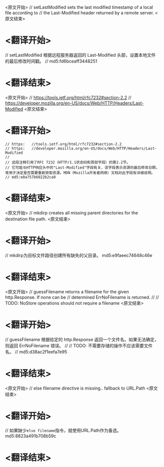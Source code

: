 
<原文开始>
// setLastModified sets the last modified timestamp of a local file according to
// the Last-Modified header returned by a remote server.
<原文结束>

# <翻译开始>
// setLastModified 根据远程服务器返回的 Last-Modified 头部，设置本地文件的最后修改时间戳。
// md5:fd6bceaff3448251
# <翻译结束>


<原文开始>
	// https://tools.ietf.org/html/rfc7232#section-2.2
	// https://developer.mozilla.org/en-US/docs/Web/HTTP/Headers/Last-Modified
<原文结束>

# <翻译开始>
	// https:	//tools.ietf.org/html/rfc7232#section-2.2
	// https:	//developer.mozilla.org/en-US/docs/Web/HTTP/Headers/Last-Modified
	// 
	// 这段注释引用了RFC 7232（HTTP/1.1状态码和首部字段）的第2.2节。
	// 它可能与HTTP响应头中的"Last-Modified"字段有关，该字段表示资源的最后修改日期，常用于决定是否需要重新获取资源。MDN（Mozilla开发者网络）文档对此字段有详细说明。
	// md5:e0a757b6022b2ca0
# <翻译结束>


<原文开始>
// mkdirp creates all missing parent directories for the destination file path.
<原文结束>

# <翻译开始>
// mkdirp为目标文件路径创建所有缺失的父目录。 md5:e9faeec74648c46e
# <翻译结束>


<原文开始>
// guessFilename returns a filename for the given http.Response. If none can be
// determined ErrNoFilename is returned.
//
// TODO: NoStore operations should not require a filename
<原文结束>

# <翻译开始>
// guessFilename 根据给定的 http.Response 返回一个文件名。如果无法确定，则返回 ErrNoFilename 错误。
//
// TODO: 不需要存储的操作不应该需要文件名。
// md5:d38ac2f1eefa7e95
# <翻译结束>


<原文开始>
// else filename directive is missing.. fallback to URL.Path
<原文结束>

# <翻译开始>
// 如果缺少`else filename`指令，就使用URL.Path作为备选。 md5:8823a491b708b59c
# <翻译结束>

